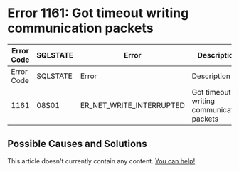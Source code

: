 
# Error 1161: Got timeout writing communication packets


| Error Code | SQLSTATE | Error | Description |
| --- | --- | --- | --- |
| Error Code | SQLSTATE | Error | Description |
| 1161 | 08S01 | ER_NET_WRITE_INTERRUPTED | Got timeout writing communication packets |




## Possible Causes and Solutions


This article doesn't currently contain any content. [You can help!](/kb/en/writing-and-editing-knowledge-base-articles/)

